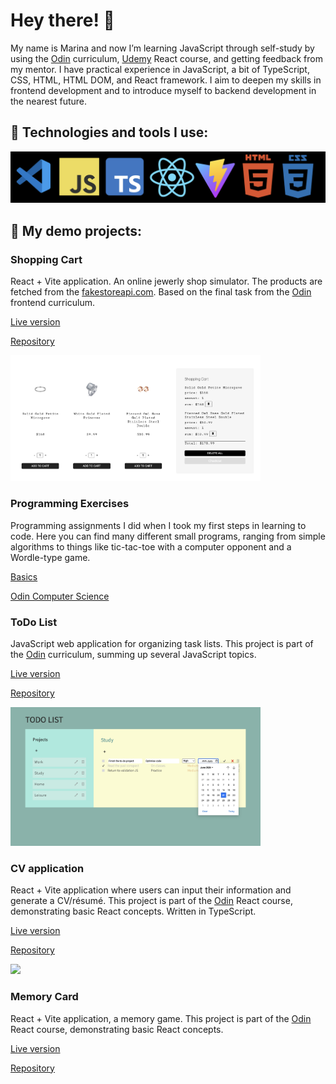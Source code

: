 # Hey there! 👋

My name is Marina and now I’m learning JavaScript through self-study by using the [Odin](https://www.theodinproject.com/) curriculum, [Udemy](https://www.udemy.com/) React course, and getting feedback from my mentor. I have practical experience in JavaScript, a bit of TypeScript, CSS, HTML, HTML DOM, and React framework. I aim to deepen my skills in frontend development and to introduce myself to backend development in the nearest future.

## 🔧 Technologies and tools I use:

![technologies](assets/technologies.png)

## 📑 My demo projects:

### Shopping Cart

React + Vite application. An online jewerly shop simulator. The products are fetched from the [fakestoreapi.com](https://fakestoreapi.com/docs). Based on the final task from the [Odin](https://www.theodinproject.com/) frontend curriculum.

[Live version](https://mountaiflockshoppingcart.netlify.app)

[Repository](https://github.com/mountainflock/shopping_cart)

<img src="assets/shoppingCart.png" width="400">



### Programming Exercises

Programming assignments I did when I took my first steps in learning to code. Here you can find many different small programs, ranging from simple algorithms to things like tic-tac-toe with a computer opponent and a Wordle-type game.

[Basics](https://github.com/mountainflock/ts_exercises)

[Odin Computer Science](https://github.com/mountainflock/cs_exercises)


### ToDo List

JavaScript web application for organizing task lists. This project is part of the [Odin](https://www.theodinproject.com/) curriculum, summing up several JavaScript topics.

[Live version](https://mountainflockstodolistjs.netlify.app)

[Repository](https://github.com/mountainflock/todo_list)

<img src="assets/todoList.png" width="400">



### CV application

React + Vite application where users can input their information and generate a CV/résumé. This project is part of the [Odin](https://www.theodinproject.com/) React course, demonstrating basic React concepts. Written in TypeScript.

[Live version](https://mountainflockscv.netlify.app)

[Repository](https://github.com/mountainflock/cv_application)

<img src="assets/cv.png" width="400">



### Memory Card

React + Vite application, a memory game. This project is part of the [Odin](https://www.theodinproject.com/) React course, demonstrating basic React concepts.

[Live version](https://mountainflocksmemorycard.netlify.app)

[Repository](https://github.com/mountainflock/memory_card)


